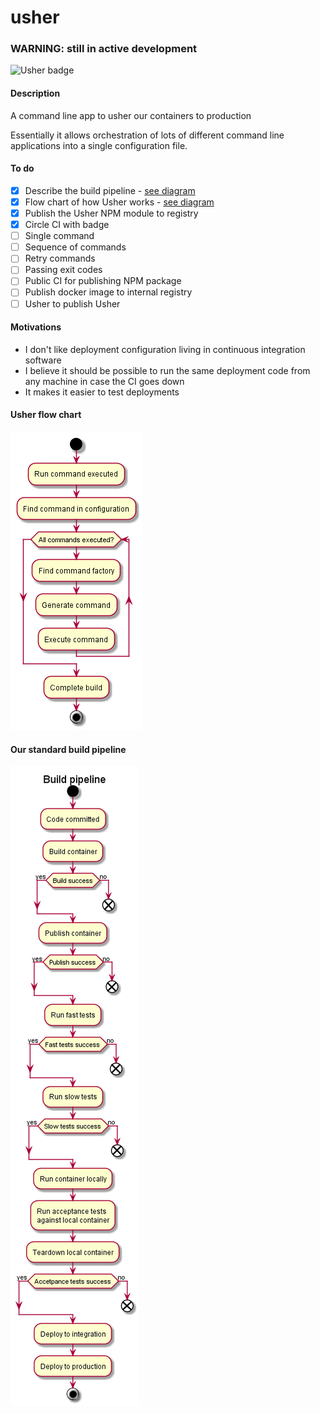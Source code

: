 # usher

### WARNING: still in active development

![Usher badge](https://img.shields.io/circleci/project/findmypast/usher/master.svg)

#### Description

A command line app to usher our containers to production

Essentially it allows orchestration of lots of different command line applications into a single configuration file.

#### To do

- [x] Describe the build pipeline - [see diagram](#our-standard-build-pipeline)
- [x] Flow chart of how Usher works - [see diagram](#run)
- [x] Publish the Usher NPM module to registry
- [x] Circle CI with badge
- [ ] Single command
- [ ] Sequence of commands
- [ ] Retry commands
- [ ] Passing exit codes
- [ ] Public CI for publishing NPM package
- [ ] Publish docker image to internal registry
- [ ] Usher to publish Usher

#### Motivations

- I don't like deployment configuration living in continuous integration software
- I believe it should be possible to run the same deployment code from any machine in case the CI goes down
- It makes it easier to test deployments

#### Usher flow chart

![usher run flow-chart](./diagrams/img/run.png)

#### Our standard build pipeline

![Build Pipeline](./diagrams/img/build-pipeline.png)
